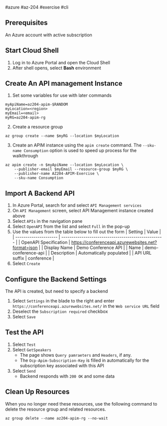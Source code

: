 #azure #az-204 #exercise #cli 

## Prerequisites
An Azure account with active subscription

## Start Cloud Shell
1. Log in to Azure Portal and open the Cloud Shell
2. After shell opens, select __Bash__ environment

## Create An API management Instance
1. Set some variables for use with later commands
```shell
myApiName=az204-apim-$RANDOM
myLocation=<region>
myEmail=<email>
myRG=az204-apim-rg
```
2. Create a resource group
```shell
az group create --name $myRG --location $myLocation
```
3. Create an APIM instance using the `apim create` command. The `--sku-name Consumption` option is used to speed up process for the walkthrough
```shell
az apim create -n $myApiName --location $myLocation \
	--publisher-email $myEmail --resource-group $myRG \
	--publisher-name AZ204-APIM-Exercise \
	--sku-name Consumption
```

## Import A Backend API
1. In Azure Portal, search for and select `API Management services`
2. On `API Management` screen, select API Management instance created above
3. Select `APIs` in the navigation pane
4. Select `OpenAPI` from the list and select `Full` in the pop-up
5. Use the values from the table below to fill out the form
| Setting               | Value                                               |
| --------------------- | --------------------------------------------------- |
| OpenAPI Specification | https://conferenceapi.azurewebsites.net?format=json |
| Display Name          | Demo Conference API                                 |
| Name                  | demo-conference-api                                 |
| Description           | Automatically populated                             |
| API URL suffix        | conference                                          |
6. Select `Create`

## Configure the Backend Settings
The API is created, but need to specify a backend
1. Select `Settings` in the blade to the right and enter `https://conferenceapi.azurewebsites.net/` in the `Web service URL` field
2. Deselect the `Subscription required` checkbox
3. Select `Save`

## Test the API
1. Select `Test`
2. Select `GetSpeakers`
	- The page shows `Query pamraeters` and `Headers`, if any.
	- The `Ocp-Apim-Subscription-Key` is filled in automatically for the subscription key associated with this API
3. Select `Send`
	- Backend responds with `200 OK` and some data

## Clean Up Resources
When you no longer need these resources, use the following command to delete the resource group and related resources.
```Shell
az group delete --name az204-apim-rg --no-wait
```